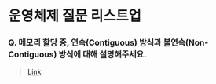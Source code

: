 # 운영체제 질문 리스트업

### Q. 메모리 할당 중, 연속(Contiguous) 방식과 불연속(Non-Contiguous) 방식에 대해 설명해주세요.
> [Link](https://github.com/CS-MASTER-BOOK/CS-NOTE/tree/main/%EC%9A%B4%EC%98%81%EC%B2%B4%EC%A0%9C/%EB%A9%94%EB%AA%A8%EB%A6%AC%20%ED%95%A0%EB%8B%B9%20%EC%A4%91%2C%20%EC%97%B0%EC%86%8D(Contiguous)%20%EB%B0%A9%EC%8B%9D%EA%B3%BC%20%EB%B6%88%EC%97%B0%EC%86%8D(Non-Contiguous)%20%EB%B0%A9%EC%8B%9D%EC%97%90%20%EB%8C%80%ED%95%B4%20%EC%84%A4%EB%AA%85%ED%95%B4%EC%A3%BC%EC%84%B8%EC%9A%94.)
